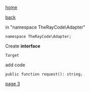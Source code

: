 [home](./page01.md)

[back](./page01.md)

in "namespace TheRayCode\Adapter"

```
namespace TheRayCode\Adapter;
```
Create **interface**
```
Target
```

add code


```
public function request(): string;
```


[page 3](./page03.md)
